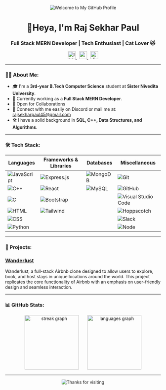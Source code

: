 <!-- Banner Image -->
<p align="center">
  <img src="https://res.cloudinary.com/dzajsi427/image/upload/v1726657621/download-ezgif.com-resize_1_d0upz7.gif" alt="Welcome to My GitHub Profile" />
</p>

<h1 align="center">👋Heya, I'm Raj Sekhar Paul</h1>
<h3 align="center">Full Stack MERN Developer | Tech Enthusiast | Cat Lover 🐱</h3>

<!-- Contact Me -->

<div align="center">
  <a href="https://www.linkedin.com/in/raj-sekhar-paul-0064991ab/" target="_blank">
    <img src="https://img.shields.io/static/v1?message=LinkedIn&logo=linkedin&label=&color=0077B5&logoColor=white&labelColor=&style=for-the-badge" height="25" alt="linkedin logo"  />
  </a>
  &nbsp
  <a href="mailto:rajsekharpaul45@gmail.com" target="_blank">
    <img src="https://img.shields.io/static/v1?message=Gmail&logo=gmail&label=&color=D14836&logoColor=white&labelColor=&style=for-the-badge" height="25" alt="gmail logo"  />
  </a>
  &nbsp
  <a href="https://discordapp.com/users/289776022205759488" target="_blank">
    <img src="https://img.shields.io/static/v1?message=Discord&logo=discord&label=&color=7289DA&logoColor=white&labelColor=&style=for-the-badge" height="25" alt="discord logo"  />
  </a>
</div>

---

<!-- About Me -->

### 👨‍💻 About Me:

- 🎓 I'm a **3rd-year B.Tech Computer Science** student at **Sister Nivedita University**.
- 🚀 Currently working as a **Full Stack MERN Developer**.
- 🤝 Open for Collaborations 
- 📧 Connect with me easily on Discord or mail me at: [rajsekharpaul45@gmail.com](mailto:rajsekharpaul45@gmail.com)
- 🛠 I have a solid background in **SQL, C++, Data Structures, and Algorithms**.

---

### 🛠️ Tech Stack:

| Languages  | Frameworks & Libraries  | Databases | Miscellaneous |
|------------|-------------------------|-----------|---------------|
| ![JavaScript](https://img.shields.io/badge/JavaScript-F7DF1E?logo=javascript&logoColor=black&style=for-the-badge) | ![Express.js](https://img.shields.io/badge/Express.js-white?style=for-the-badge&logo=express&logoColor=black) | ![MongoDB](https://img.shields.io/badge/-MongoDB-47A248?logo=mongodb&logoColor=white&style=for-the-badge) | ![Git](https://img.shields.io/badge/Git-F1502F?style=for-the-badge&logo=git&logoColor=white)
| ![C++](https://img.shields.io/badge/C++-00599C?logo=cplusplus&logoColor=white&style=for-the-badge) | ![React](https://img.shields.io/badge/React-20232A?style=for-the-badge&logo=react&logoColor=61DAFB) | ![MySQL](https://img.shields.io/badge/MySQL-4479A1?logo=mysql&logoColor=white&style=for-the-badge) | ![GitHub](https://img.shields.io/badge/GitHub-%23121011.svg?style=for-the-badge&logo=github&logoColor=white)
| ![C](https://img.shields.io/badge/C-A8B9CC?logo=c&logoColor=black&style=for-the-badge) | ![Bootstrap](https://img.shields.io/badge/Bootstrap-563D7C?style=for-the-badge&logo=bootstrap&logoColor=white) | | ![Visual Studio Code](https://img.shields.io/badge/VS_Code-0078D4?style=for-the-badge&logo=visual%20studio%20code&logoColor=white)
| ![HTML](https://img.shields.io/badge/-HTML5-E34F26?logo=html5&logoColor=white&style=for-the-badge) | ![Tailwind](https://img.shields.io/badge/Tailwind%20CSS-06B6D4?logo=tailwindcss&logoColor=black&style=for-the-badge) | | ![Hoppscotch](https://img.shields.io/badge/-Hoppscotch-008080?logo=hoppscotch&logoColor=white&style=for-the-badge)
| ![CSS](https://img.shields.io/badge/-CSS3-1572B6?logo=css3&logoColor=white&style=for-the-badge) | | | ![Slack](https://img.shields.io/badge/Slack-4A154B?logo=slack&logoColor=white&style=for-the-badge)
| ![Python](https://img.shields.io/badge/Python-3776AB?logo=python&logoColor=white&style=for-the-badge) | | | ![Node](https://img.shields.io/badge/-Node.js-339933?logo=node.js&logoColor=white&style=for-the-badge) 


---

### 🚀 Projects:

<h3><a href="https://wanderlust-f7um.onrender.com/listings" target="_blank">Wanderlust</a></h3>
Wanderlust, a full-stack Airbnb clone designed to allow users to explore, book, and host stays in unique locations around the world. This project replicates the core functionality of Airbnb with an emphasis on user-friendly design and seamless interaction.

---

<h3 align="left"> 📊 GitHub Stats:</h3>

<div align="center">
  <img src="https://streak-stats.demolab.com?user=GalaxyBoy13&locale=en&mode=daily&theme=dark&hide_border=false&border_radius=5&order=3" height="175" alt="streak graph"  />
  &nbsp
  &nbsp
  &nbsp
  <img src="https://github-readme-stats.vercel.app/api/top-langs?username=GalaxyBoy13&locale=en&hide_title=false&layout=compact&card_width=320&langs_count=5&theme=dracula&hide_border=false&order=2" height="175" alt="languages graph"  />
</div>

---

<p align="center">
  <img src="https://res.cloudinary.com/dzajsi427/image/upload/v1726656843/artstudio-ezgif.com-gif-maker_id2vws.gif" alt="Thanks for visiting" />
</p>
